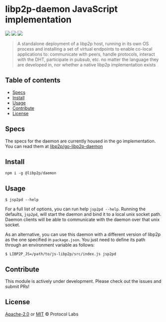# libp2p-daemon JavaScript implementation <!-- omit in toc -->

<a href="http://libp2p.io/"><img src="https://img.shields.io/badge/project-libp2p-yellow.svg?style=flat-square" /></a>
<a href="http://webchat.freenode.net/?channels=%23libp2p"><img src="https://img.shields.io/badge/freenode-%23libp2p-yellow.svg?style=flat-square" /></a>
<a href="https://discuss.libp2p.io"><img src="https://img.shields.io/discourse/https/discuss.libp2p.io/posts.svg" /></a>

> A standalone deployment of a libp2p host, running in its own OS process and installing a set of virtual endpoints to enable co-local applications to: communicate with peers, handle protocols, interact with the DHT, participate in pubsub, etc. no matter the language they are developed in, nor whether a native libp2p implementation exists

## Table of contents <!-- omit in toc -->

- [Specs](#specs)
- [Install](#install)
- [Usage](#usage)
- [Contribute](#contribute)
- [License](#license)

## Specs

The specs for the daemon are currently housed in the go implementation. You can read them at [libp2p/go-libp2p-daemon](https://github.com/libp2p/go-libp2p-daemon/blob/master/specs/README.md)

## Install

```
npm i -g @libp2p/daemon
```

## Usage

```console
$ jsp2pd --help
```

For a full list of options, you can run help `jsp2pd --help`.
Running the defaults, `jsp2pd`, will start the daemon and bind it to a local unix socket path.
Daemon clients will be able to communicate with the daemon over that unix socket.

As an alternative, you can use this daemon with a different version of libp2p as the one specified in `package.json`. You just need to define its path through an environment variable as follows:

```console
$ LIBP2P_JS=/path/to/js-libp2p/src/index.js jsp2pd
```

## Contribute

This module is actively under development. Please check out the issues and submit PRs!

## License

[Apache-2.0](LICENSE-APACHE) or [MIT](LICENSE-MIT) © Protocol Labs
